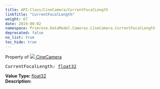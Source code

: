 ```yaml
---
title: API:Class/CineCamera/CurrentFocalLength
linkTitle: "CurrentFocalLength"
weight: 67
date: 2019-08-02
namespace: Primrose.DataModel.Cameras.CineCamera.CurrentFocalLength
deprecated: false
no_list: true
toc_hide: true
---
```

Property of <a href="/docs/api-reference/Class/CineCamera"><img src="/icons/silk/camera.png"/>&nbsp;CineCamera</a>
<pre class="method-declaration">
CurrentFocalLength: <a class="type" href="/docs/api-reference/System/Primitives#single">float32</a></pre>
<b>Value Type: </b>
<a class="type" href="/docs/api-reference/System/Primitives#single">float32</a>
<br/>
<b>Description: </b>